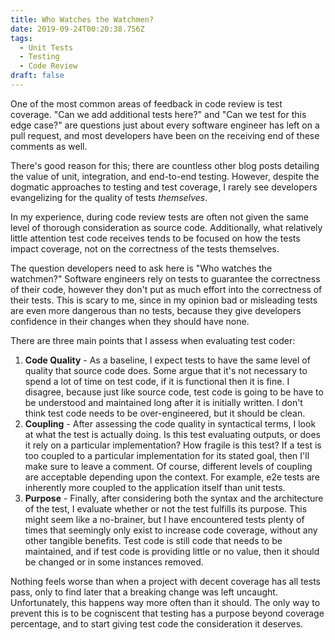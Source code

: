 ```yaml
---
title: Who Watches the Watchmen?
date: 2019-09-24T00:20:38.756Z
tags:
  - Unit Tests
  - Testing
  - Code Review
draft: false
---
```

One of the most common areas of feedback in code review is test coverage.  "Can we add additional tests here?" and  "Can we test for this edge case?" are questions just about every software engineer has left on a pull request, and most developers have been on the receiving end of these comments as well.  

There's good reason for this; there are countless other blog posts detailing the value of unit, integration, and end-to-end testing.  However, despite the dogmatic approaches to testing and test coverage, I rarely see developers evangelizing for the quality of tests _themselves_.

In my experience, during code review tests are often not given the same level of thorough consideration as source code.  Additionally, what relatively little attention test code receives tends to be focused on how the tests impact coverage, not on the correctness of the tests themselves.

The question developers need to ask here is "Who watches the watchmen?" Software engineers rely on tests to guarantee the correctness of their code, however they don't put as much effort into the correctness of their tests.  This is scary to me, since in my opinion bad or misleading tests are even more dangerous than no tests, because they give developers confidence in their changes when they should have none.

There are three main points that I assess when evaluating test coder:

1. **Code Quality** - As a baseline, I expect tests to have the same level of quality that source code does.  Some argue that it's not necessary to spend a lot of time on test code, if it is functional then it is fine.  I disagree, because just like source code, test code is going to be have to be understood and maintained long after it is initially written.  I don't think test code needs to be over-engineered, but it should be clean.
2. **Coupling** - After assessing the code quality in syntactical terms, I look at what the test is actually doing.  Is this test evaluating outputs, or does it rely on a particular implementation?  How fragile is this test?  If a test is too coupled to a particular implementation for its stated goal, then I'll make sure to leave a comment.  Of course, different levels of coupling are acceptable depending upon the context.  For example, e2e tests are inherently more coupled to the application itself than unit tests.
3. **Purpose** - Finally, after considering both the syntax and the architecture of the test, I evaluate whether or not the test fulfills its purpose.  This might seem like a no-brainer, but I have encountered tests plenty of times that seemingly only exist to increase code coverage, without any other tangible benefits.  Test code is still code that needs to be maintained, and if test code is providing little or no value, then it should be changed or in some instances removed.

Nothing feels worse than when a project with decent coverage has all tests pass, only to find later that a breaking change was left uncaught.  Unfortunately, this happens way more often than it should.  The only way to prevent this is to be cogniscent that testing has a purpose beyond coverage percentage, and to start giving test code the consideration it deserves.
